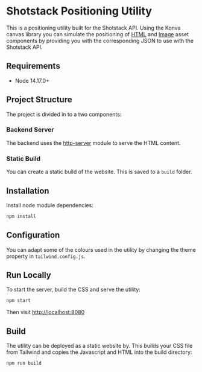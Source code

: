 # Shotstack Positioning Utility

This is a positioning utility built for the Shotstack API. Using the Konva canvas
library you can simulate the positioning of [HTML](https://shotstack.io/docs/api/#tocs_htmlasset)
and [Image](https://shotstack.io/docs/api/#tocs_imageasset) asset components by
providing you with the corresponding JSON to use with the Shotstack API.

## Requirements

- Node 14.17.0+

## Project Structure

The project is divided in to a two components:

### Backend Server

The backend uses the [http-server](https://www.npmjs.com/package/http-server) module to
serve the HTML content.

### Static Build

You can create a static build of the website. This is saved to a `build` folder.

## Installation

Install node module dependencies:

```bash
npm install

```

## Configuration

You can adapt some of the colours used in the utility by changing the theme property
in `tailwind.config.js`.

## Run Locally

To start the server, build the CSS and serve the utility:

```bash
npm start
```

Then visit [http://localhost:8080](http://localhost:8080)

## Build

The utility can be deployed as a static website by. This builds your
CSS file from Tailwind and copies the Javascript and HTML into the build directory:

```bash
npm run build
```
